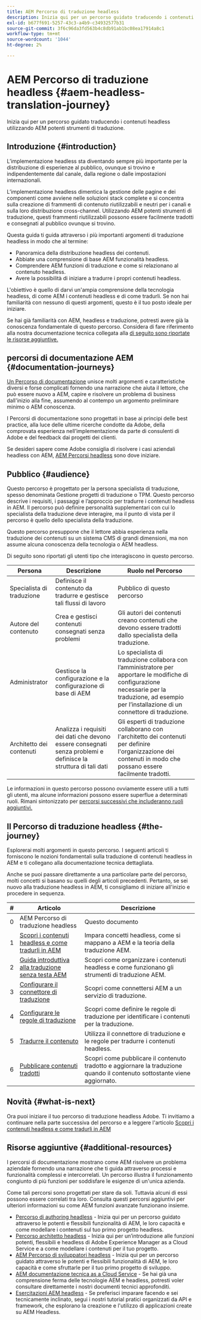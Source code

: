 ```yaml
---
title: AEM Percorso di traduzione headless
description: Inizia qui per un percorso guidato traducendo i contenuti headless utilizzando AEM potenti strumenti di traduzione.
exl-id: b677f691-5257-43c3-a4b9-c34932577b31
source-git-commit: 3f6c96da3fd563b4c8db91ab1bc08ea17914a8c1
workflow-type: tm+mt
source-wordcount: '1044'
ht-degree: 2%

---
```


# AEM Percorso di traduzione headless {#aem-headless-translation-journey}

Inizia qui per un percorso guidato traducendo i contenuti headless utilizzando AEM potenti strumenti di traduzione.

## Introduzione {#introduction}

L’implementazione headless sta diventando sempre più importante per la distribuzione di esperienze al pubblico, ovunque si trovino e indipendentemente dal canale, dalla regione o dalle impostazioni internazionali.

L’implementazione headless dimentica la gestione delle pagine e dei componenti come avviene nelle soluzioni stack complete e si concentra sulla creazione di frammenti di contenuto riutilizzabili e neutri per i canali e sulla loro distribuzione cross-channel. Utilizzando AEM potenti strumenti di traduzione, questi frammenti riutilizzabili possono essere facilmente tradotti e consegnati al pubblico ovunque si trovino.

Questa guida ti guida attraverso i più importanti argomenti di traduzione headless in modo che al termine:

* Panoramica della distribuzione headless dei contenuti.
* Abbiate una comprensione di base AEM funzionalità headless.
* Comprendere AEM funzioni di traduzione e come si relazionano al contenuto headless.
* Avere la possibilità di iniziare a tradurre i propri contenuti headless.

L&#39;obiettivo è quello di darvi un&#39;ampia comprensione della tecnologia headless, di come AEM i contenuti headless e di come tradurli. Se non hai familiarità con nessuno di questi argomenti, questo è il tuo posto ideale per iniziare.

Se hai già familiarità con AEM, headless e traduzione, potresti avere già la conoscenza fondamentale di questo percorso. Considera di fare riferimento alla nostra documentazione tecnica collegata alla [di seguito sono riportate le risorse aggiuntive.](#additional-resources)

## percorsi di documentazione AEM {#documentation-journeys}

[Un Percorso di documentazione](/help/journey-documentation/documentation-journeys.md) unisce molti argomenti e caratteristiche diversi e forse complicati fornendo una narrazione che aiuta il lettore, che può essere nuovo a AEM, capire e risolvere un problema di business dall&#39;inizio alla fine, assumendo al contempo un argomento preliminare minimo o AEM conoscenza.

I Percorsi di documentazione sono progettati in base ai principi delle best practice, alla luce delle ultime ricerche condotte da Adobe, della comprovata esperienza nell’implementazione da parte di consulenti di Adobe e del feedback dai progetti dei clienti.

Se desideri sapere come Adobe consiglia di risolvere i casi aziendali headless con AEM, [AEM Percorsi headless](/help/journey-documentation/documentation-journeys.md) sono dove iniziare.

## Pubblico {#audience}

Questo percorso è progettato per la persona specialista di traduzione, spesso denominata Gestione progetti di traduzione o TPM. Questo percorso descrive i requisiti, i passaggi e l’approccio per tradurre i contenuti headless in AEM. Il percorso può definire personalità supplementari con cui lo specialista della traduzione deve interagire, ma il punto di vista per il percorso è quello dello specialista della traduzione.

Questo percorso presuppone che il lettore abbia esperienza nella traduzione dei contenuti su un sistema CMS di grandi dimensioni, ma non assume alcuna conoscenza della tecnologia o AEM headless.

Di seguito sono riportati gli utenti tipo che interagiscono in questo percorso.

| Persona | Descrizione | Ruolo nel Percorso |
|---|---|---|
| Specialista di traduzione | Definisce il contenuto da tradurre e gestisce tali flussi di lavoro | Pubblico di questo percorso |
| Autore del contenuto | Crea e gestisci contenuti consegnati senza problemi | Gli autori dei contenuti creano contenuti che devono essere tradotti dallo specialista della traduzione. |
| Administrator | Gestisce la configurazione e la configurazione di base di AEM | Lo specialista di traduzione collabora con l’amministratore per apportare le modifiche di configurazione necessarie per la traduzione, ad esempio per l’installazione di un connettore di traduzione. |
| Architetto dei contenuti | Analizza i requisiti dei dati che devono essere consegnati senza problemi e definisce la struttura di tali dati | Gli esperti di traduzione collaborano con l&#39;architetto dei contenuti per definire l&#39;organizzazione dei contenuti in modo che possano essere facilmente tradotti. |

Le informazioni in questo percorso possono ovviamente essere utili a tutti gli utenti, ma alcune informazioni possono essere superflue a determinati ruoli. Rimani sintonizzato per [percorsi successivi che includeranno ruoli aggiuntivi.](/help/journey-documentation/documentation-journeys.md#journeys)

## Il Percorso di traduzione headless {#the-journey}

Esplorerai molti argomenti in questo percorso. I seguenti articoli ti forniscono le nozioni fondamentali sulla traduzione di contenuti headless in AEM e ti collegano alla documentazione tecnica dettagliata.

Anche se puoi passare direttamente a una particolare parte del percorso, molti concetti si basano su quelli degli articoli precedenti. Pertanto, se sei nuovo alla traduzione headless in AEM, ti consigliamo di iniziare all&#39;inizio e procedere in sequenza.

| # | Articolo | Descrizione |
|---|---|---|
| 0 | AEM Percorso di traduzione headless | Questo documento |
| 1 | [Scopri i contenuti headless e come tradurli in AEM](learn-about.md) | Impara concetti headless, come si mappano a AEM e la teoria della traduzione AEM. |
| 2 | [Guida introduttiva alla traduzione senza testa AEM](getting-started.md) | Scopri come organizzare i contenuti headless e come funzionano gli strumenti di traduzione AEM. |
| 3 | [Configurare il connettore di traduzione](configure-connector.md) | Scopri come connettersi AEM a un servizio di traduzione. |
| 4 | [Configurare le regole di traduzione](translation-rules.md) | Scopri come definire le regole di traduzione per identificare i contenuti per la traduzione. |
| 5 | [Tradurre il contenuto](translate-content.md) | Utilizza il connettore di traduzione e le regole per tradurre i contenuti headless. |
| 6 | [Pubblicare contenuti tradotti](publish-content.md) | Scopri come pubblicare il contenuto tradotto e aggiornare la traduzione quando il contenuto sottostante viene aggiornato. |

## Novità {#what-is-next}

Ora puoi iniziare il tuo percorso di traduzione headless Adobe. Ti invitiamo a continuare nella parte successiva del percorso e a leggere l&#39;articolo [Scopri i contenuti headless e come tradurli in AEM](learn-about.md)

## Risorse aggiuntive {#additional-resources}

I percorsi di documentazione mostrano come AEM risolvere un problema aziendale fornendo una narrazione che ti guida attraverso processi e funzionalità complessi e intercorrelati. Un percorso illustra il funzionamento congiunto di più funzioni per soddisfare le esigenze di un&#39;unica azienda.

Come tali percorsi sono progettati per stare da soli. Tuttavia alcuni di essi possono essere correlati tra loro. Consulta questi percorsi aggiuntivi per ulteriori informazioni su come AEM funzioni avanzate funzionano insieme.

* [Percorso di authoring headless](/help/journey-headless/author/overview.md) - Inizia qui per un percorso guidato attraverso le potenti e flessibili funzionalità di AEM, le loro capacità e come modellare i contenuti sul tuo primo progetto headless.
* [Percorso architetto headless](/help/journey-headless/architect/overview.md) - Inizia qui per un’introduzione alle funzioni potenti, flessibili e headless di Adobe Experience Manager as a Cloud Service e a come modellare i contenuti per il tuo progetto.
* [AEM Percorso di sviluppatori headless](/help/journey-headless/developer/overview.md) - Inizia qui per un percorso guidato attraverso le potenti e flessibili funzionalità di AEM, le loro capacità e come sfruttarle per il tuo primo progetto di sviluppo.
* [AEM documentazione tecnica as a Cloud Service](https://experienceleague.adobe.com/docs/experience-manager-cloud-service.html?lang=it) - Se hai già una comprensione ferma delle tecnologie AEM e headless, potresti voler consultare direttamente i nostri documenti tecnici approfonditi.
* [Esercitazioni AEM headless](https://experienceleague.adobe.com/docs/experience-manager-learn/getting-started-with-aem-headless/overview.html) - Se preferisci imparare facendo e sei tecnicamente inclinato, segui i nostri tutorial pratici organizzati da API e framework, che esplorano la creazione e l&#39;utilizzo di applicazioni create su AEM Headless.
